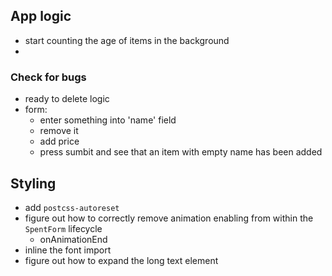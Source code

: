 ## App logic

- start counting the age of items in the background
-

### Check for bugs

- ready to delete logic
- form:
  - enter something into 'name' field
  - remove it
  - add price
  - press sumbit and see that an item with empty name has been added

## Styling

- add `postcss-autoreset`
- figure out how to correctly remove animation enabling from within the `SpentForm` lifecycle
	- onAnimationEnd
- inline the font import
- figure out how to expand the long text element
